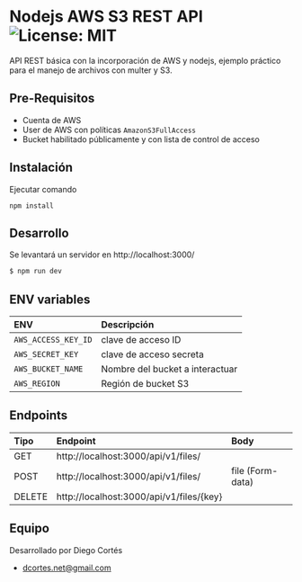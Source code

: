 # Nodejs AWS S3 REST API ![License: MIT](https://img.shields.io/badge/License-MIT-yellow.svg)

API REST básica con la incorporación de AWS y nodejs, ejemplo práctico para el manejo de archivos con multer y S3.

## Pre-Requisitos

- Cuenta de AWS
- User de AWS con políticas `AmazonS3FullAccess`
- Bucket habilitado públicamente y con lista de control de acceso

## Instalación

Ejecutar comando

```
npm install
```

## Desarrollo

Se levantará un servidor en http://localhost:3000/

```bash
$ npm run dev
```

## ENV variables

| ENV                 | Descripción                     |
| :------------------ | :------------------------------ |
| `AWS_ACCESS_KEY_ID` | clave de acceso ID              |
| `AWS_SECRET_KEY`    | clave de acceso secreta         |
| `AWS_BUCKET_NAME`   | Nombre del bucket a interactuar |
| `AWS_REGION`        | Región de bucket S3             |

## Endpoints

| Tipo   | Endpoint                                 | Body   |
| :----- | :--------------------------------------- | :----- |
| GET    | http://localhost:3000/api/v1/files/      |        |
| POST   | http://localhost:3000/api/v1/files/      | file (Form-data)     |
| DELETE | http://localhost:3000/api/v1/files/{key} |        |

## Equipo

Desarrollado por Diego Cortés

- dcortes.net@gmail.com
